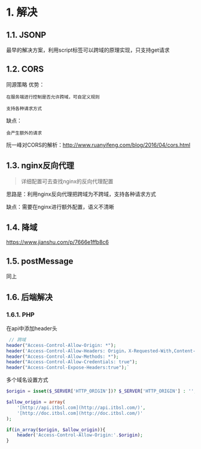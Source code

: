 # 1. 解决

## 1.1. JSONP
最早的解决方案，利用script标签可以跨域的原理实现，只支持get请求

## 1.2. CORS
同源策略
优势：

    在服务端进行控制是否允许跨域，可自定义规则

    支持各种请求方式

缺点：

    会产生额外的请求

阮一峰对CORS的解析：http://www.ruanyifeng.com/blog/2016/04/cors.html

## 1.3. nginx反向代理
> 详细配置可去查找nginx的反向代理配置

思路是：利用nginx反向代理把跨域为不跨域，支持各种请求方式

缺点：需要在nginx进行额外配置，语义不清晰

## 1.4. 降域
https://www.jianshu.com/p/7666e1ffb8c6

## 1.5. postMessage
同上

## 1.6. 后端解决
### 1.6.1. PHP
在api中添加header头
```php
 // 跨域
header("Access-Control-Allow-Origin: *");
header('Access-Control-Allow-Headers: Origin，X-Requested-With,Content-Type,Accept,Token,Client,Upload');
header("Access-Control-Allow-Methods: *");
header("Access-Control-Allow-Credentials: true");
header("Access-Control-Expose-Headers:true");`
```
多个域名设置方式
```php
$origin = isset($_SERVER['HTTP_ORIGIN'])? $_SERVER['HTTP_ORIGIN'] : '';

$allow_origin = array(
    '[http://api.itbsl.com](http://api.itbsl.com/)',
    '[http://doc.itbsl.com](http://doc.itbsl.com/)'
);

if(in_array($origin, $allow_origin)){
    header('Access-Control-Allow-Origin:'.$origin);
}
```